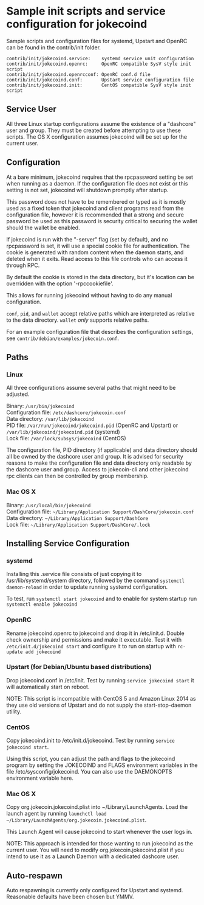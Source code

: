 Sample init scripts and service configuration for jokecoind
==========================================================

Sample scripts and configuration files for systemd, Upstart and OpenRC
can be found in the contrib/init folder.

    contrib/init/jokecoind.service:    systemd service unit configuration
    contrib/init/jokecoind.openrc:     OpenRC compatible SysV style init script
    contrib/init/jokecoind.openrcconf: OpenRC conf.d file
    contrib/init/jokecoind.conf:       Upstart service configuration file
    contrib/init/jokecoind.init:       CentOS compatible SysV style init script

Service User
---------------------------------

All three Linux startup configurations assume the existence of a "dashcore" user
and group.  They must be created before attempting to use these scripts.
The OS X configuration assumes jokecoind will be set up for the current user.

Configuration
---------------------------------

At a bare minimum, jokecoind requires that the rpcpassword setting be set
when running as a daemon.  If the configuration file does not exist or this
setting is not set, jokecoind will shutdown promptly after startup.

This password does not have to be remembered or typed as it is mostly used
as a fixed token that jokecoind and client programs read from the configuration
file, however it is recommended that a strong and secure password be used
as this password is security critical to securing the wallet should the
wallet be enabled.

If jokecoind is run with the "-server" flag (set by default), and no rpcpassword is set,
it will use a special cookie file for authentication. The cookie is generated with random
content when the daemon starts, and deleted when it exits. Read access to this file
controls who can access it through RPC.

By default the cookie is stored in the data directory, but it's location can be overridden
with the option '-rpccookiefile'.

This allows for running jokecoind without having to do any manual configuration.

`conf`, `pid`, and `wallet` accept relative paths which are interpreted as
relative to the data directory. `wallet` *only* supports relative paths.

For an example configuration file that describes the configuration settings,
see `contrib/debian/examples/jokecoin.conf`.

Paths
---------------------------------

### Linux

All three configurations assume several paths that might need to be adjusted.

Binary:              `/usr/bin/jokecoind`  
Configuration file:  `/etc/dashcore/jokecoin.conf`  
Data directory:      `/var/lib/jokecoind`  
PID file:            `/var/run/jokecoind/jokecoind.pid` (OpenRC and Upstart) or `/var/lib/jokecoind/jokecoind.pid` (systemd)  
Lock file:           `/var/lock/subsys/jokecoind` (CentOS)  

The configuration file, PID directory (if applicable) and data directory
should all be owned by the dashcore user and group.  It is advised for security
reasons to make the configuration file and data directory only readable by the
dashcore user and group.  Access to jokecoin-cli and other jokecoind rpc clients
can then be controlled by group membership.

### Mac OS X

Binary:              `/usr/local/bin/jokecoind`  
Configuration file:  `~/Library/Application Support/DashCore/jokecoin.conf`  
Data directory:      `~/Library/Application Support/DashCore`  
Lock file:           `~/Library/Application Support/DashCore/.lock`  

Installing Service Configuration
-----------------------------------

### systemd

Installing this .service file consists of just copying it to
/usr/lib/systemd/system directory, followed by the command
`systemctl daemon-reload` in order to update running systemd configuration.

To test, run `systemctl start jokecoind` and to enable for system startup run
`systemctl enable jokecoind`

### OpenRC

Rename jokecoind.openrc to jokecoind and drop it in /etc/init.d.  Double
check ownership and permissions and make it executable.  Test it with
`/etc/init.d/jokecoind start` and configure it to run on startup with
`rc-update add jokecoind`

### Upstart (for Debian/Ubuntu based distributions)

Drop jokecoind.conf in /etc/init.  Test by running `service jokecoind start`
it will automatically start on reboot.

NOTE: This script is incompatible with CentOS 5 and Amazon Linux 2014 as they
use old versions of Upstart and do not supply the start-stop-daemon utility.

### CentOS

Copy jokecoind.init to /etc/init.d/jokecoind. Test by running `service jokecoind start`.

Using this script, you can adjust the path and flags to the jokecoind program by
setting the JOKECOIND and FLAGS environment variables in the file
/etc/sysconfig/jokecoind. You can also use the DAEMONOPTS environment variable here.

### Mac OS X

Copy org.jokecoin.jokecoind.plist into ~/Library/LaunchAgents. Load the launch agent by
running `launchctl load ~/Library/LaunchAgents/org.jokecoin.jokecoind.plist`.

This Launch Agent will cause jokecoind to start whenever the user logs in.

NOTE: This approach is intended for those wanting to run jokecoind as the current user.
You will need to modify org.jokecoin.jokecoind.plist if you intend to use it as a
Launch Daemon with a dedicated dashcore user.

Auto-respawn
-----------------------------------

Auto respawning is currently only configured for Upstart and systemd.
Reasonable defaults have been chosen but YMMV.
